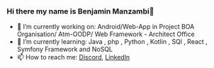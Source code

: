 ### Hi there my name is Benjamin Manzambi👋

- 🔭 I’m currently working on: Android/Web-App in Project BOA Organisation/ Atm-OODP/ Web Framework - Architect Office 
- 🌱 I’m currently learning: Java , php , Python , Kotlin , SQl , React , Symfony Framework and NoSQL 
- 📫 How to reach me: [Discord](https://discordapp.com/users/ParaNote#4265), [Linkedln](https://www.linkedin.com/in/benjamin-manzambi-a76964205)
